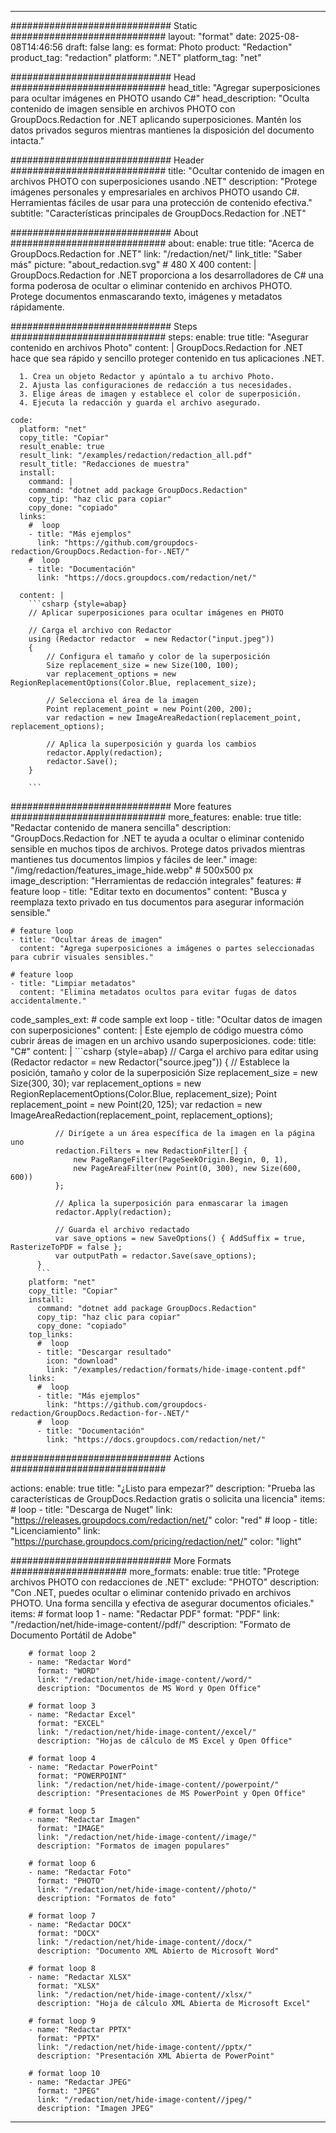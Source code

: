 
---
############################# Static ############################
layout: "format"
date:  2025-08-08T14:46:56
draft: false
lang: es
format: Photo
product: "Redaction"
product_tag: "redaction"
platform: ".NET"
platform_tag: "net"

############################# Head ############################
head_title: "Agregar superposiciones para ocultar imágenes en PHOTO usando C#"
head_description: "Oculta contenido de imagen sensible en archivos PHOTO con GroupDocs.Redaction for .NET aplicando superposiciones. Mantén los datos privados seguros mientras mantienes la disposición del documento intacta."

############################# Header ############################
title: "Ocultar contenido de imagen en archivos PHOTO con superposiciones usando .NET" 
description: "Protege imágenes personales y empresariales en archivos PHOTO usando C#. Herramientas fáciles de usar para una protección de contenido efectiva."
subtitle: "Características principales de GroupDocs.Redaction for .NET" 

############################# About ############################
about:
    enable: true
    title: "Acerca de GroupDocs.Redaction for .NET"
    link: "/redaction/net/"
    link_title: "Saber más"
    picture: "about_redaction.svg" # 480 X 400
    content: |
       GroupDocs.Redaction for .NET proporciona a los desarrolladores de C# una forma poderosa de ocultar o eliminar contenido en archivos PHOTO. Protege documentos enmascarando texto, imágenes y metadatos rápidamente.

############################# Steps ############################
steps:
    enable: true
    title: "Asegurar contenido en archivos Photo"
    content: |
      GroupDocs.Redaction for .NET hace que sea rápido y sencillo proteger contenido en tus aplicaciones .NET.
      
      1. Crea un objeto Redactor y apúntalo a tu archivo Photo.
      2. Ajusta las configuraciones de redacción a tus necesidades.
      3. Elige áreas de imagen y establece el color de superposición.
      4. Ejecuta la redacción y guarda el archivo asegurado.
   
    code:
      platform: "net"
      copy_title: "Copiar"
      result_enable: true
      result_link: "/examples/redaction/redaction_all.pdf"
      result_title: "Redacciones de muestra"
      install:
        command: |
        command: "dotnet add package GroupDocs.Redaction"
        copy_tip: "haz clic para copiar"
        copy_done: "copiado"
      links:
        #  loop
        - title: "Más ejemplos"
          link: "https://github.com/groupdocs-redaction/GroupDocs.Redaction-for-.NET/"
        #  loop
        - title: "Documentación"
          link: "https://docs.groupdocs.com/redaction/net/"
          
      content: |
        ```csharp {style=abap}
        // Aplicar superposiciones para ocultar imágenes en PHOTO

        // Carga el archivo con Redactor
        using (Redactor redactor  = new Redactor("input.jpeg"))
        {
            // Configura el tamaño y color de la superposición
            Size replacement_size = new Size(100, 100);
            var replacement_options = new RegionReplacementOptions(Color.Blue, replacement_size);

            // Selecciona el área de la imagen
            Point replacement_point = new Point(200, 200);
            var redaction = new ImageAreaRedaction(replacement_point, replacement_options);
            
            // Aplica la superposición y guarda los cambios
            redactor.Apply(redaction);
            redactor.Save();
        }
        
        ```            


############################# More features ############################
more_features:
  enable: true
  title: "Redactar contenido de manera sencilla"
  description: "GroupDocs.Redaction for .NET te ayuda a ocultar o eliminar contenido sensible en muchos tipos de archivos. Protege datos privados mientras mantienes tus documentos limpios y fáciles de leer."
  image: "/img/redaction/features_image_hide.webp" # 500x500 px
  image_description: "Herramientas de redacción integrales"
  features:
    # feature loop
    - title: "Editar texto en documentos"
      content: "Busca y reemplaza texto privado en tus documentos para asegurar información sensible."

    # feature loop
    - title: "Ocultar áreas de imagen"
      content: "Agrega superposiciones a imágenes o partes seleccionadas para cubrir visuales sensibles."

    # feature loop
    - title: "Limpiar metadatos"
      content: "Elimina metadatos ocultos para evitar fugas de datos accidentalmente."
      
  code_samples_ext:
    # code sample ext loop
    - title: "Ocultar datos de imagen con superposiciones"
      content: |
        Este ejemplo de código muestra cómo cubrir áreas de imagen en un archivo usando superposiciones.
      code:
        title: "C#"
        content: |
          ```csharp {style=abap}
          //  Carga el archivo para editar
          using (Redactor redactor  = new Redactor("source.jpeg"))
          {
              // Establece la posición, tamaño y color de la superposición
              Size replacement_size = new Size(300, 30);
              var replacement_options = new RegionReplacementOptions(Color.Blue, replacement_size);
              Point replacement_point = new Point(20, 125);
              var redaction = new ImageAreaRedaction(replacement_point, replacement_options);
 
              // Dirígete a un área específica de la imagen en la página uno
              redaction.Filters = new RedactionFilter[] {
                  new PageRangeFilter(PageSeekOrigin.Begin, 0, 1),
                  new PageAreaFilter(new Point(0, 300), new Size(600, 600))
              };

              // Aplica la superposición para enmascarar la imagen
              redactor.Apply(redaction);

              // Guarda el archivo redactado
              var save_options = new SaveOptions() { AddSuffix = true, RasterizeToPDF = false };
              var outputPath = redactor.Save(save_options);
          }
          ```
        platform: "net"
        copy_title: "Copiar"
        install:
          command: "dotnet add package GroupDocs.Redaction"
          copy_tip: "haz clic para copiar"
          copy_done: "copiado"
        top_links:
          #  loop
          - title: "Descargar resultado"
            icon: "download"
            link: "/examples/redaction/formats/hide-image-content.pdf"
        links:
          #  loop
          - title: "Más ejemplos"
            link: "https://github.com/groupdocs-redaction/GroupDocs.Redaction-for-.NET/"
          #  loop
          - title: "Documentación"
            link: "https://docs.groupdocs.com/redaction/net/"


############################# Actions ############################

actions:
  enable: true
  title: "¿Listo para empezar?"
  description: "Prueba las características de GroupDocs.Redaction gratis o solicita una licencia"
  items:
    #  loop
    - title: "Descarga de Nuget"
      link: "https://releases.groupdocs.com/redaction/net/"
      color: "red"
        #  loop
    - title: "Licenciamiento"
      link: "https://purchase.groupdocs.com/pricing/redaction/net/"
      color: "light"


############################# More Formats #####################
more_formats:
    enable: true
    title: "Protege archivos PHOTO con redacciones de .NET"
    exclude: "PHOTO"
    description: "Con .NET, puedes ocultar o eliminar contenido privado en archivos PHOTO. Una forma sencilla y efectiva de asegurar documentos oficiales."
    items: 
        # format loop 1
        - name: "Redactar PDF"
          format: "PDF"
          link: "/redaction/net/hide-image-content//pdf/"
          description: "Formato de Documento Portátil de Adobe"

        # format loop 2
        - name: "Redactar Word"
          format: "WORD"
          link: "/redaction/net/hide-image-content//word/"
          description: "Documentos de MS Word y Open Office"
          
        # format loop 3
        - name: "Redactar Excel"
          format: "EXCEL"
          link: "/redaction/net/hide-image-content//excel/"
          description: "Hojas de cálculo de MS Excel y Open Office"

        # format loop 4
        - name: "Redactar PowerPoint"
          format: "POWERPOINT"
          link: "/redaction/net/hide-image-content//powerpoint/"
          description: "Presentaciones de MS PowerPoint y Open Office"

        # format loop 5
        - name: "Redactar Imagen"
          format: "IMAGE"
          link: "/redaction/net/hide-image-content//image/"
          description: "Formatos de imagen populares"

        # format loop 6
        - name: "Redactar Foto"
          format: "PHOTO"
          link: "/redaction/net/hide-image-content//photo/"
          description: "Formatos de foto"

        # format loop 7
        - name: "Redactar DOCX"
          format: "DOCX"
          link: "/redaction/net/hide-image-content//docx/"
          description: "Documento XML Abierto de Microsoft Word"
          
        # format loop 8
        - name: "Redactar XLSX"
          format: "XLSX"
          link: "/redaction/net/hide-image-content//xlsx/"
          description: "Hoja de cálculo XML Abierta de Microsoft Excel"
          
        # format loop 9
        - name: "Redactar PPTX"
          format: "PPTX"
          link: "/redaction/net/hide-image-content//pptx/"
          description: "Presentación XML Abierta de PowerPoint"

        # format loop 10
        - name: "Redactar JPEG"
          format: "JPEG"
          link: "/redaction/net/hide-image-content//jpeg/"
          description: "Imagen JPEG"


---
